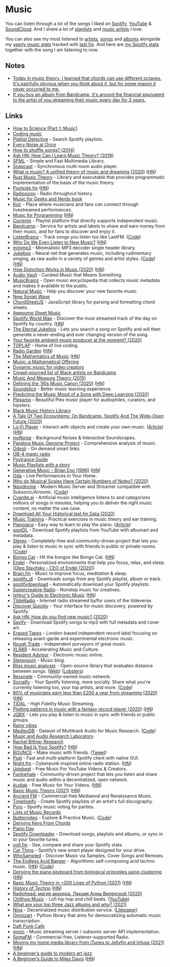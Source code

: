 # Music

You can listen through a lot of the songs I liked on [Spotify](https://open.spotify.com/playlist/0ERn0U4qZIKC8Dy7RrMMsn?si=1ApEajgvR_O_S9Oe-wXJLA), [YouTube](https://www.youtube.com/playlist?list=PL0nGxteCFLXYA1fsLmlWzY0Tyoo3c7tF-) & [SoundCloud](https://soundcloud.com/you/likes). And I share a lot of [playlists](music-playlists.md) and [music artists](music-artists.md) I love.

You can also see my most listened to [artists](https://www.last.fm/user/playfullyExist/library/artists), [songs](https://www.last.fm/user/playfullyExist/library/tracks) and [albums](https://www.last.fm/user/playfullyExist/library/albums) alongside my [yearly music stats](https://www.last.fm/user/playfullyExist/listening-report/year) tracked with [last.fm](https://www.last.fm/user/playfullyExist). And here are [my Spotify stats](https://volt.fm/nikitavoloboev) together with the song I am listening to now.

## Notes

- [Today in music theory, I learned that chords can use different octaves. It's painfully obvious when you think about it, but for some reason it never occurred to me.](https://merveilles.town/web/statuses/105834224452459065)
- [If you buy an album from Bandcamp, it's around the financial equivalent to the artist of you streaming their music every day for 3 years.](https://twitter.com/posthuman/status/1389480550432448513)

## Links

- [How to Science [Part 1: Music]](https://www.youtube.com/watch?v=d3mHfqd0VZY)
- [Coding music](https://gist.github.com/staltz/99d70c8ae57bdc71a53b83e74a51d096)
- [Platlist Detective](https://www.playlistdetective.com/) - Search Spotify playlists.
- [Every Noise at Once](https://everynoise.com/)
- [How to shuffle songs? (2014)](https://labs.spotify.com/2014/02/28/how-to-shuffle-songs/)
- [Ask HN: How Can I Learn Music Theory? (2019)](https://news.ycombinator.com/item?id=21822225)
- [SFML](https://github.com/SFML/SFML) - Simple and Fast Multimedia Library.
- [Snapcast](https://github.com/badaix/snapcast) - Synchronous multi-room audio player.
- [What is music? A unified theory of music and dreaming (2020)](https://whatismusic.info/blog/AUnifiedTheoryOfMusicAndDreaming.html) ([HN](https://news.ycombinator.com/item?id=22036473))
- [Rust Music Theory](https://github.com/ozankasikci/rust-music-theory) - Library and executable that provides programmatic implementation of the basis of the music theory.
- [Poolside.fm](https://poolside.fm/) ([HN](https://news.ycombinator.com/item?id=22371629))
- [Radiooooo](http://radiooooo.com/) - Radio throughout history.
- [Music for Geeks and Nerds book](https://pedrokroger.net/mfgan/)
- [Koir](https://koir.tv/) - Place where musicians and fans can connect through livestreamed performances.
- [Music for Programming](http://musicforprogramming.net/) ([HN](https://news.ycombinator.com/item?id=21771600))
- [Currents](https://a.currents.fm) - Playlist platform that directly supports independent music.
- [Bandcamp](https://bandcamp.com/) - Service for artists and labels to share and earn money from their music, and for fans to discover and enjoy it.
- [ListenBrainz](https://listenbrainz.org/) - Track songs you listen too like LastFM. ([Code](https://github.com/metabrainz/listenbrainz-server))
- [Why Do We Even Listen to New Music?](https://pitchfork.com/features/article/listen-to-music/) ([HN](https://news.ycombinator.com/item?id=22941185))
- [minimp3](https://github.com/lieff/minimp3) - Minimalistic MP3 decoder single header library.
- [Jukebox](https://openai.com/blog/jukebox/) - Neural net that generates music, including rudimentary singing, as raw audio in a variety of genres and artist styles. ([Code](https://github.com/openai/jukebox/)) ([HN](https://news.ycombinator.com/item?id=23032243))
- [How Distortion Works in Music (2020)](https://benmosheron.gitlab.io/blog/2020/04/26/distortion.html) ([HN](https://news.ycombinator.com/item?id=23232268))
- [Audio Vault](https://www.audio-vault.com/) - Curated Music that Means Something.
- [MusicBrainz](https://musicbrainz.org/) - Open music encyclopedia that collects music metadata and makes it available to the public.
- [Natural Music](https://www.naturalmusic.co/) - Help you discover your new favorite music.
- [New Soviet Wave](https://newsovietwave.com/)
- [ChordSheetJS](https://github.com/martijnversluis/ChordSheetJS) - JavaScript library for parsing and formatting chord sheets.
- [Awesome Sheet Music](https://github.com/ad-si/awesome-sheet-music)
- [Spotify World Map](https://www.worldspotify.com/) - Discover the most streamed track of the day on Spotify by country. ([HN](https://news.ycombinator.com/item?id=23343466))
- [The Eternal Jukebox](https://eternalbox.dev/jukebox_index.html) - Lets you search a song on Spotify and will then generate a never-ending and ever changing version of the song.
- [Your favorite ambient music producer at the moment? (2020)](https://www.reddit.com/r/ambientmusic/comments/gwqd29/your_favorite_ambient_music_producer_at_the_moment/)
- [TOPLAP](https://toplap.org/) - Home of live coding.
- [Radio Garden](http://radio.garden/) ([HN](https://news.ycombinator.com/item?id=23477771))
- [The Mathematics of Music](https://imaginary.org/sites/default/files/20190911-lala-booklet-v0.4-web-text.pdf) ([HN](https://news.ycombinator.com/item?id=23486452))
- [Music: a Mathematical Offering](https://homepages.abdn.ac.uk/d.j.benson/pages/html/maths-music.html)
- [Dynamic music for video creators](https://www.moodelizer.com/studio/music-for-video)
- [Crowd-sourced list of Black artists on Bandcamp](https://www.blackbandcamp.info/#/)
- [Music And Measure Theory (2015)](https://www.youtube.com/watch?v=cyW5z-M2yzw)
- [Defining the ’90s Music Canon (2020)](https://pudding.cool/2020/07/song-decay/) ([HN](https://news.ycombinator.com/item?id=23919786))
- [Soundslice](https://www.soundslice.com/) - Better music learning experience.
- [Predicting the Music Mood of a Song with Deep Learning (2020)](https://towardsdatascience.com/predicting-the-music-mood-of-a-song-with-deep-learning-c3ac2b45229e)
- [Plexamp](https://plexamp.com/) - Beautiful Plex music player for audiophiles, curators, and hipsters.
- [Black Music History Library](https://blackmusiclibrary.com/Library)
- [A Tale Of Two Ecosystems: On Bandcamp, Spotify And The Wide-Open Future (2020)](https://www.npr.org/2020/08/19/903547253/a-tale-of-two-ecosystems-on-bandcamp-spotify-and-the-wide-open-future?t=1598103940702)
- [Lo-Fi Player](https://magenta.github.io/lofi-player/) - Interact with objects and create your own music. ([Article](https://magenta.tensorflow.org/lofi-player)) ([HN](https://news.ycombinator.com/item?id=24389748))
- [myNoise](https://mynoise.net/) - Background Noises & Interactive Soundscapes.
- [Pandora Music Genome Project](https://www.pandora.com/about/mgp) - Comprehensive analysis of music.
- [Odesli](https://odesli.co/) - On demand smart links.
- [OB–4 magic radio](https://teenage.engineering/products/ob-4)
- [Psytrance Guide](http://www.psytranceguide.com/)
- [Music Playlists with a story](https://www.youtube.com/channel/UCWlhyyYBiD67Aju1CXUgaug/videos)
- [Generative Music – Brian Eno (1996)](https://inmotionmagazine.com/eno1.html) ([HN](https://news.ycombinator.com/item?id=24702201))
- [Oda](https://oda.co/) - Live Performances in Your Home.
- [Why do Musical Scales Have Certain Numbers of Notes? (2020)](https://www.lucaspauker.ml/articles/16)
- [Navidrome](https://www.navidrome.org/) - Modern Music Server and Streamer compatible with Subsonic/Airsonic. ([Code](https://github.com/deluan/navidrome))
- [Cyanite.ai](https://cyanite.ai/) - Artificial music intelligence listens to and categorizes millions of songs in minutes, helping you to deliver the right music content, no matter the use case.
- [Download All Your Historical last.fm Data (2020)](https://mathieuhendey.com/2020/10/download-all-your-historical-last.fm-data/)
- [Music Training](https://github.com/g-r-a-n-t/music-training) - Practical exercises in music theory and ear training.
- [Pianojacq](https://pianojacq.com/) - Easy way to learn to play the piano. ([Article](https://jacquesmattheij.com/2020-09-20-pianojacq-learn-to-play-piano/))
- [spotDL](https://github.com/spotDL/spotify-downloader) - Download Spotify playlists from YouTube with albumart and metadata.
- [Stereo](https://withstereo.com/) - Completely-free and community-driven project that lets you play & listen to music in sync with friends in public or private rooms. ([Code](https://github.com/hoangvvo/stereo-web))
- [Bongo Cat](https://bongo.cat/) - Hit the bongos like Bongo Cat. ([HN](https://news.ycombinator.com/item?id=24866896))
- [Endel](https://endel.io/) - Personalized environments that help you focus, relax, and sleep. ([Oleg Stavitsky - CEO of Endel (2020)](https://foundation-by-true-ventures.simplecast.com/episodes/oleg-stavitsky-ceo-of-endel-YFJlLv_d))
- [Brain.fm](https://www.brain.fm/) - Music to improve focus, meditation & sleep.
- [spotify_dl](https://github.com/SathyaBhat/spotify-dl) - Downloads songs from any Spotify playlist, album or track.
- [spotifydownload](https://github.com/schollz/spotifydownload) - Automatically download your Spotify playlists.
- [Supercreative Radio](https://www.supercreative.design/radio) - Nonstop music for creatives.
- [Ishkur's Guide to Electronic Music](https://music.ishkur.com/) ([HN](https://news.ycombinator.com/item?id=26212706))
- [TildeRadio](https://tilderadio.org/) - Internet radio streamed by/for users of the tildeverse.
- [Discover Quickly](https://discoverquickly.com/) - Your interface for music discovery, powered by Spotify.
- [Ask HN: How do you find new music? (2020)](https://news.ycombinator.com/item?id=25085635)
- [Savify](https://github.com/LaurenceRawlings/savify) - Download Spotify songs to mp3 with full metadata and cover art.
- [Erased Tapes](https://www.erasedtapes.com/) - London-based independent record label focusing on releasing avant-garde and experimental electronic music.
- [Rough Trade](https://www.roughtrade.com/) - Independent purveyors of great music.
- [XLR8R](https://xlr8r.com/) - Accelerating Music and Culture.
- [Resident Advisor](https://www.residentadvisor.net/) - Electronic music online.
- [Stereogum](https://www.stereogum.com/) - Music blog.
- [Bliss music analyzer](https://github.com/Polochon-street/bliss) - Open-source library that evaluates distance between songs. ([Web](https://lelele.io/bliss.html)) ([Lobsters](https://lobste.rs/s/b4lrmb/bliss_v2_library_for_making_audio))
- [Resonate](https://resonate.is/) - Community-owned music network.
- [Socialfy](https://www.socialfy.app/) - Your Spotify listening, more socially. Share what you're currently listening too, your top artists, and more. ([Code](https://github.com/rdrnt/socialfy-frontend))
- [80% of musicians earn less than £200 a year from streaming (2020)](https://www.nme.com/news/music/82-per-cent-of-musicians-earn-less-than-200-a-year-from-streaming-2833510) ([HN](https://news.ycombinator.com/item?id=25352088))
- [TIDAL](https://tidal.com/) - High Fidelity Music Streaming.
- [Plotting patterns in music with a fantasy record player (2020)](http://www.windytan.com/2020/12/plotting-patterns-in-music-with-fantasy.html) ([HN](https://news.ycombinator.com/item?id=25414742))
- [JQBX](https://jqbx.fm/) - Lets you play & listen to music in sync with friends or public groups.
- [Rainy vibes](https://vaporwaver.netlify.app/)
- [MedleyDB](https://medleydb.weebly.com/) - Dataset of Multitrack Audio for Music Research. ([Code](https://github.com/marl/medleydb))
- [Music and Audio Research Laboratory](https://steinhardt.nyu.edu/marl)
- [Rachel Bittner Research](https://rachelbittner.weebly.com/)
- [How Bad Is Your Spotify?](https://pudding.cool/2020/12/judge-my-spotify/) ([HN](https://news.ycombinator.com/item?id=25517868))
- [BOUNCE](https://bounce.town/) - Make music with friends. ([Tweet](https://twitter.com/vidythatte/status/1341575228774871041))
- [Psst](https://github.com/jpochyla/psst) - Fast and multi-platform Spotify client with native GUI.
- [Night.fm](https://night.fm/) - Cyberpunk-inspired online radio station. ([HN](https://news.ycombinator.com/item?id=25791618))
- [Uppbeat](https://uppbeat.io/) - Free Music For YouTube Videos & Creators.
- [Funkwhale](https://funkwhale.audio/en_US/) - Community-driven project that lets you listen and share music and audio within a decentralized, open network.
- [Audiak](https://www.audiak.com/) - Free Music for Your Videos. ([HN](https://news.ycombinator.com/item?id=26022635))
- [Basic Music Theory (2021)](https://iconcollective.edu/basic-music-theory/) ([HN](https://news.ycombinator.com/item?id=26130228))
- [Ancient FM](https://www.ancientfm.com/) - Commercial-free Mediaeval and Renaissance Music.
- [Timelineify](https://www.timelineify.com/) - Create Spotify playlists of an artist's full discography.
- [Pyro](https://www.getpyro.app/) - Spotify music voting for parties.
- [Lists of Music Records](https://mjj.io/lists/)
- [Butternotes](https://butternotes.com/) - Explore & Practice Music. ([Code](https://github.com/dt1/butternotes))
- [Deriving Keys From Chords](https://butternotes.com/on-programming/chords-to-scales)
- [Piano Day](https://www.pianoday.org/)
- [Spotify Downloader](https://github.com/L04DB4L4NC3R/spotify-downloader) - Download songs, playlists and albums, or sync in to your favorite tunes.
- [volt.fm](https://volt.fm/) - See, compare and share your Spotify stats.
- [Car Thing](https://carthing.spotify.com/) - Spotify’s new smart player designed for your drive.
- [WhoSampled](https://www.whosampled.com/) - Discover Music via Samples, Cover Songs and Remixes.
- [The Endless Acid Banger](https://www.vitling.xyz/toys/acid-banger/) - Algorithmic self-composing acid techno music. ([HN](https://news.ycombinator.com/item?id=26870666)) ([Code](https://github.com/vitling/acid-banger))
- [Deriving the piano keyboard from biological principles using clustering](https://fiftysevendegreesofrad.github.io/JupyterNotes/piano.html) ([HN](https://news.ycombinator.com/item?id=26860627))
- [Basic Music Theory in ~200 Lines of Python (2021)](https://www.mvanga.com/blog/basic-music-theory-in-200-lines-of-python) ([HN](https://news.ycombinator.com/item?id=26859907))
- [History of Techno](https://www.beatportal.com/features/beatports-definitive-guide-to-techno/) ([HN](https://news.ycombinator.com/item?id=26977869))
- [Radiohead: магия аккорда. Лекция Анны Виленской (2020)](https://www.youtube.com/watch?v=dxHlcBH4eVc)
- [Chillhop Music](https://chillhop.com/) - Lofi hip hop and chill beats. ([YouTube](https://www.youtube.com/channel/UCOxqgCwgOqC2lMqC5PYz_Dg))
- [What are your top three Jazz albums and why? (2021)](https://www.reddit.com/r/Jazz/comments/nniyfs/what_are_your_top_three_jazz_albums_and_why/)
- [Nina](https://nina.market/) - Decentralized music distribution service. ([Litepaper](https://docs.nina.market/litepaper/))
- [Omnizart](https://github.com/Music-and-Culture-Technology-Lab/omnizart) - Python library that aims for democratizing automatic music transcription.
- [Daft Punk Cafe](https://daftpunk.cafe/)
- [gonic](https://github.com/sentriz/gonic) - Music streaming server / subsonic server API implementation.
- [SomaFM](https://somafm.com/) - Commercial-free, Listener-supported Radio.
- [Moving my home media library from iTunes to Jellyfin and Infuse (2021)](https://www.jeffgeerling.com/blog/2021/moving-my-home-media-library-itunes-jellyfin-and-infuse) ([HN](https://news.ycombinator.com/item?id=27462767))
- [A beginner’s guide to modern art jazz](https://lukemuehlhauser.com/a-beginners-guide-to-modern-art-jazz/)
- [A Beginner’s Guide to Miles Davis](https://samenright.com/2021/06/06/a-beginners-guide-to-miles-davis/) ([HN](https://news.ycombinator.com/item?id=27525047))
